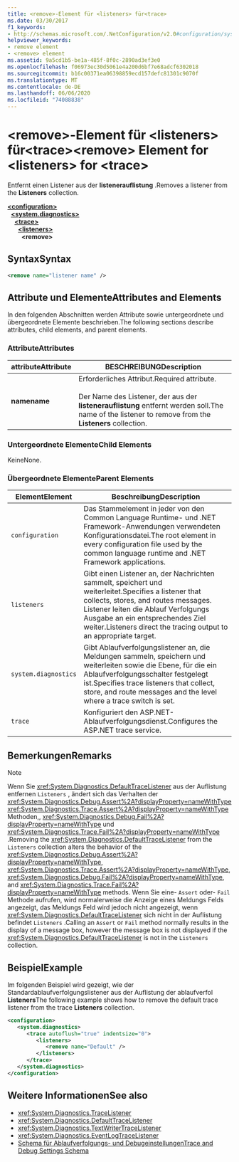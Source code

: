 ```yaml
---
title: <remove>-Element für <listeners> für<trace>
ms.date: 03/30/2017
f1_keywords:
- http://schemas.microsoft.com/.NetConfiguration/v2.0#configuration/system.diagnostics/trace/listeners/remove
helpviewer_keywords:
- remove element
- <remove> element
ms.assetid: 9a5cd1b5-be1a-485f-8f0c-2890ad3ef3e0
ms.openlocfilehash: f06973ec30d5061e4a200d6bf7e68adcf6302018
ms.sourcegitcommit: b16c00371ea06398859ecd157defc81301c9070f
ms.translationtype: MT
ms.contentlocale: de-DE
ms.lasthandoff: 06/06/2020
ms.locfileid: "74088838"
---
```

# <a name="remove-element-for-listeners-for-trace"></a><span data-ttu-id="cd89e-102">\<remove>-Element für \<listeners> für\<trace></span><span class="sxs-lookup"><span data-stu-id="cd89e-102">\<remove> Element for \<listeners> for \<trace></span></span>
<span data-ttu-id="cd89e-103">Entfernt einen Listener aus der **listenerauflistung** .</span><span class="sxs-lookup"><span data-stu-id="cd89e-103">Removes a listener from the **Listeners** collection.</span></span>  

[**\<configuration>**](../configuration-element.md)\
&nbsp;&nbsp;[**\<system.diagnostics>**](system-diagnostics-element.md)\
&nbsp;&nbsp;&nbsp;&nbsp;[**\<trace>**](trace-element.md)\
&nbsp;&nbsp;&nbsp;&nbsp;&nbsp;&nbsp;[**\<listeners>**](listeners-element-for-trace.md)\
&nbsp;&nbsp;&nbsp;&nbsp;&nbsp;&nbsp;&nbsp;&nbsp;**\<remove>**

## <a name="syntax"></a><span data-ttu-id="cd89e-104">Syntax</span><span class="sxs-lookup"><span data-stu-id="cd89e-104">Syntax</span></span>  
  
```xml  
<remove name="listener name" />  
```  
  
## <a name="attributes-and-elements"></a><span data-ttu-id="cd89e-105">Attribute und Elemente</span><span class="sxs-lookup"><span data-stu-id="cd89e-105">Attributes and Elements</span></span>  
 <span data-ttu-id="cd89e-106">In den folgenden Abschnitten werden Attribute sowie untergeordnete und übergeordnete Elemente beschrieben.</span><span class="sxs-lookup"><span data-stu-id="cd89e-106">The following sections describe attributes, child elements, and parent elements.</span></span>  
  
### <a name="attributes"></a><span data-ttu-id="cd89e-107">Attribute</span><span class="sxs-lookup"><span data-stu-id="cd89e-107">Attributes</span></span>  
  
|<span data-ttu-id="cd89e-108">attribute</span><span class="sxs-lookup"><span data-stu-id="cd89e-108">Attribute</span></span>|<span data-ttu-id="cd89e-109">BESCHREIBUNG</span><span class="sxs-lookup"><span data-stu-id="cd89e-109">Description</span></span>|  
|---------------|-----------------|  
|<span data-ttu-id="cd89e-110">**name**</span><span class="sxs-lookup"><span data-stu-id="cd89e-110">**name**</span></span>|<span data-ttu-id="cd89e-111">Erforderliches Attribut.</span><span class="sxs-lookup"><span data-stu-id="cd89e-111">Required attribute.</span></span><br /><br /> <span data-ttu-id="cd89e-112">Der Name des Listener, der aus der **listenerauflistung** entfernt werden soll.</span><span class="sxs-lookup"><span data-stu-id="cd89e-112">The name of the listener to remove from the **Listeners** collection.</span></span>|  
  
### <a name="child-elements"></a><span data-ttu-id="cd89e-113">Untergeordnete Elemente</span><span class="sxs-lookup"><span data-stu-id="cd89e-113">Child Elements</span></span>  
 <span data-ttu-id="cd89e-114">Keine</span><span class="sxs-lookup"><span data-stu-id="cd89e-114">None.</span></span>  
  
### <a name="parent-elements"></a><span data-ttu-id="cd89e-115">Übergeordnete Elemente</span><span class="sxs-lookup"><span data-stu-id="cd89e-115">Parent Elements</span></span>  
  
|<span data-ttu-id="cd89e-116">Element</span><span class="sxs-lookup"><span data-stu-id="cd89e-116">Element</span></span>|<span data-ttu-id="cd89e-117">Beschreibung</span><span class="sxs-lookup"><span data-stu-id="cd89e-117">Description</span></span>|  
|-------------|-----------------|  
|`configuration`|<span data-ttu-id="cd89e-118">Das Stammelement in jeder von den Common Language Runtime- und .NET Framework-Anwendungen verwendeten Konfigurationsdatei.</span><span class="sxs-lookup"><span data-stu-id="cd89e-118">The root element in every configuration file used by the common language runtime and .NET Framework applications.</span></span>|  
|`listeners`|<span data-ttu-id="cd89e-119">Gibt einen Listener an, der Nachrichten sammelt, speichert und weiterleitet.</span><span class="sxs-lookup"><span data-stu-id="cd89e-119">Specifies a listener that collects, stores, and routes messages.</span></span> <span data-ttu-id="cd89e-120">Listener leiten die Ablauf Verfolgungs Ausgabe an ein entsprechendes Ziel weiter.</span><span class="sxs-lookup"><span data-stu-id="cd89e-120">Listeners direct the tracing output to an appropriate target.</span></span>|  
|`system.diagnostics`|<span data-ttu-id="cd89e-121">Gibt Ablaufverfolgungslistener an, die Meldungen sammeln, speichern und weiterleiten sowie die Ebene, für die ein Ablaufverfolgungsschalter festgelegt ist.</span><span class="sxs-lookup"><span data-stu-id="cd89e-121">Specifies trace listeners that collect, store, and route messages and the level where a trace switch is set.</span></span>|  
|`trace`|<span data-ttu-id="cd89e-122">Konfiguriert den ASP.NET-Ablaufverfolgungsdienst.</span><span class="sxs-lookup"><span data-stu-id="cd89e-122">Configures the ASP.NET trace service.</span></span>|  
  
## <a name="remarks"></a><span data-ttu-id="cd89e-123">Bemerkungen</span><span class="sxs-lookup"><span data-stu-id="cd89e-123">Remarks</span></span>  
  
> [!NOTE]
> <span data-ttu-id="cd89e-124">Wenn Sie <xref:System.Diagnostics.DefaultTraceListener> aus der Auflistung entfernen `Listeners` , ändert sich das Verhalten der <xref:System.Diagnostics.Debug.Assert%2A?displayProperty=nameWithType> <xref:System.Diagnostics.Trace.Assert%2A?displayProperty=nameWithType> Methoden,, <xref:System.Diagnostics.Debug.Fail%2A?displayProperty=nameWithType> und <xref:System.Diagnostics.Trace.Fail%2A?displayProperty=nameWithType> .</span><span class="sxs-lookup"><span data-stu-id="cd89e-124">Removing the <xref:System.Diagnostics.DefaultTraceListener> from the `Listeners` collection alters the behavior of the <xref:System.Diagnostics.Debug.Assert%2A?displayProperty=nameWithType>, <xref:System.Diagnostics.Trace.Assert%2A?displayProperty=nameWithType>, <xref:System.Diagnostics.Debug.Fail%2A?displayProperty=nameWithType>, and <xref:System.Diagnostics.Trace.Fail%2A?displayProperty=nameWithType> methods.</span></span> <span data-ttu-id="cd89e-125">Wenn Sie eine- `Assert` oder- `Fail` Methode aufrufen, wird normalerweise die Anzeige eines Meldungs Felds angezeigt, das Meldungs Feld wird jedoch nicht angezeigt, wenn <xref:System.Diagnostics.DefaultTraceListener> sich nicht in der Auflistung befindet `Listeners` .</span><span class="sxs-lookup"><span data-stu-id="cd89e-125">Calling an `Assert` or `Fail` method normally results in the display of a message box, however the message box is not displayed if the <xref:System.Diagnostics.DefaultTraceListener> is not in the `Listeners` collection.</span></span>  
  
## <a name="example"></a><span data-ttu-id="cd89e-126">Beispiel</span><span class="sxs-lookup"><span data-stu-id="cd89e-126">Example</span></span>  
 <span data-ttu-id="cd89e-127">Im folgenden Beispiel wird gezeigt, wie der Standardablaufverfolgungslistener aus der Auflistung der ablaufverfol **Listeners**</span><span class="sxs-lookup"><span data-stu-id="cd89e-127">The following example shows how to remove the default trace listener from the trace **Listeners** collection.</span></span>  
  
```xml  
<configuration>  
   <system.diagnostics>  
      <trace autoflush="true" indentsize="0">  
         <listeners>  
            <remove name="Default" />  
         </listeners>  
      </trace>  
   </system.diagnostics>  
</configuration>  
```  
  
## <a name="see-also"></a><span data-ttu-id="cd89e-128">Weitere Informationen</span><span class="sxs-lookup"><span data-stu-id="cd89e-128">See also</span></span>

- <xref:System.Diagnostics.TraceListener>
- <xref:System.Diagnostics.DefaultTraceListener>
- <xref:System.Diagnostics.TextWriterTraceListener>
- <xref:System.Diagnostics.EventLogTraceListener>
- [<span data-ttu-id="cd89e-129">Schema für Ablaufverfolgungs- und Debugeinstellungen</span><span class="sxs-lookup"><span data-stu-id="cd89e-129">Trace and Debug Settings Schema</span></span>](index.md)

